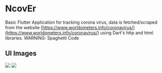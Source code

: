 # NcovEr
Basic Flutter Application for tracking corona virus, data is fetched/scraped from the website [https://www.worldometers.info/coronavirus/](https://www.worldometers.info/coronavirus/) using Dart's http and html libraries. WARNING: Spaghetti Code

## UI Images
<img src="https://github.com/jose-bamboo/ncovtracker-provider/blob/master/github-images/sample_one.png" />
<img src="https://github.com/jose-bamboo/ncovtracker-provider/blob/master/github-images/sample_two.png" />
